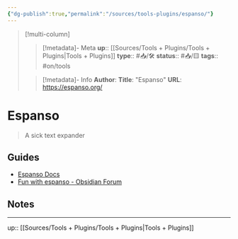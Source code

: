 ```yaml
---
{"dg-publish":true,"permalink":"/sources/tools-plugins/espanso/"}
---
```


> [!multi-column]
>
>> [!metadata]- Meta
>> **up**:: [[Sources/Tools + Plugins/Tools + Plugins\|Tools + Plugins]]
>> **type**:: #📥/🛠
>> **status**:: #📥/🟨 
>> **tags**:: #on/tools
>
>> [!metadata]- Info
>> **Author**: 
>> **Title**: "Espanso"
>> **URL**: https://espanso.org/

# Espanso

> A sick text expander

## Guides
- [Espanso Docs](https://espanso.org/docs/get-started/)
- [Fun with espanso - Obsidian Forum](https://forum.obsidian.md/t/fun-with-espanso/2317)

## Notes

---
up:: [[Sources/Tools + Plugins/Tools + Plugins\|Tools + Plugins]]

